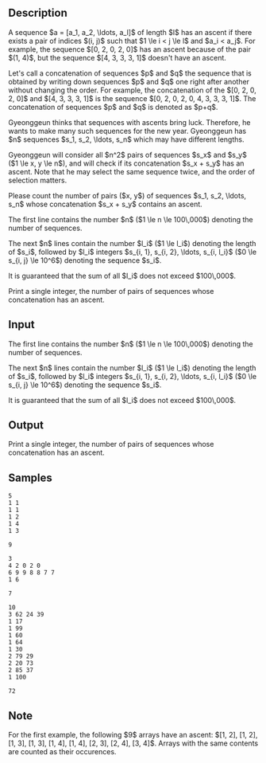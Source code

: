 ## Description

<div><p>A sequence $a = [a_1, a_2, \ldots, a_l]$ of length $l$ has an <span class="tex-font-style-bf">ascent</span> if there exists a pair of indices $(i, j)$ such that $1 \le i &lt; j \le l$ and $a_i &lt; a_j$. For example, the sequence $[0, 2, 0, 2, 0]$ has an ascent because of the pair $(1, 4)$, but the sequence $[4, 3, 3, 3, 1]$ doesn't have an ascent.</p><p>Let's call a concatenation of sequences $p$ and $q$ the sequence that is obtained by writing down sequences $p$ and $q$ one right after another without changing the order. For example, the concatenation of the $[0, 2, 0, 2, 0]$ and $[4, 3, 3, 3, 1]$ is the sequence $[0, 2, 0, 2, 0, 4, 3, 3, 3, 1]$. The concatenation of sequences $p$ and $q$ is denoted as $p+q$.</p><p>Gyeonggeun thinks that sequences with ascents bring luck. Therefore, he wants to make many such sequences for the new year. Gyeonggeun has $n$ sequences $s_1, s_2, \ldots, s_n$ which may have different lengths. </p><p>Gyeonggeun will consider all $n^2$ pairs of sequences $s_x$ and $s_y$ ($1 \le x, y \le n$), and will check if its concatenation $s_x + s_y$ has an ascent. Note that he may select the same sequence twice, and the order of selection matters.</p><p>Please count the number of pairs ($x, y$) of sequences $s_1, s_2, \ldots, s_n$ whose concatenation $s_x + s_y$ contains an ascent.</p></div><div class="input-specification"><p>The first line contains the number $n$ ($1 \le n \le 100\,000$) denoting the number of sequences.</p><p>The next $n$ lines contain the number $l_i$ ($1 \le l_i$) denoting the length of $s_i$, followed by $l_i$ integers $s_{i, 1}, s_{i, 2}, \ldots, s_{i, l_i}$ ($0 \le s_{i, j} \le 10^6$) denoting the sequence $s_i$. </p><p>It is guaranteed that the sum of all $l_i$ does not exceed $100\,000$.</p></div><div class="output-specification"><p>Print a single integer, the number of pairs of sequences whose concatenation has an ascent.</p></div>

## Input

<p>The first line contains the number $n$ ($1 \le n \le 100\,000$) denoting the number of sequences.</p><p>The next $n$ lines contain the number $l_i$ ($1 \le l_i$) denoting the length of $s_i$, followed by $l_i$ integers $s_{i, 1}, s_{i, 2}, \ldots, s_{i, l_i}$ ($0 \le s_{i, j} \le 10^6$) denoting the sequence $s_i$. </p><p>It is guaranteed that the sum of all $l_i$ does not exceed $100\,000$.</p>

## Output

<p>Print a single integer, the number of pairs of sequences whose concatenation has an ascent.</p>

## Samples

```input1
5
1 1
1 1
1 2
1 4
1 3
```

```output1
9
```






```input2
3
4 2 0 2 0
6 9 9 8 8 7 7
1 6
```

```output2
7
```






```input3
10
3 62 24 39
1 17
1 99
1 60
1 64
1 30
2 79 29
2 20 73
2 85 37
1 100
```

```output3
72
```




## Note

<p>For the first example, the following $9$ arrays have an ascent: $[1, 2], [1, 2], [1, 3], [1, 3], [1, 4], [1, 4], [2, 3], [2, 4], [3, 4]$. Arrays with the same contents are counted as their occurences.</p>
